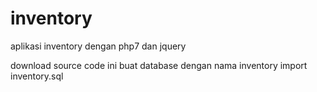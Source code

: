 # inventory
aplikasi inventory dengan php7 dan jquery

download source code ini
buat database dengan nama inventory
import inventory.sql
